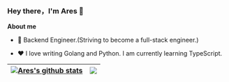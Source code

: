 ### Hey there，I'm Ares 👋

**About me**

- 💼 Backend Engineer.(Striving to become a full-stack engineer.)

- ❤️ I love writing Golang and Python. I am currently learning TypeScript.

| <a href="https://github.com/anuraghazra/github-readme-stats"><img align="center" src="https://github-readme-stats.vercel.app/api?username=ares0x&show_icons=true&include_all_commits=true&theme=buefy&hide_border=true" alt="Ares's github stats" /></a> | <a href="https://github.com/anuraghazra/github-readme-stats"><img align="center" src="https://github-readme-stats.vercel.app/api/top-langs/?username=ares0x&layout=compact&theme=buefy&hide_border=true" /></a> |
| ------------- | ------------- |
